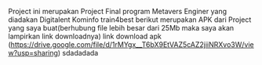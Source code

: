 Project ini merupakan Project Final program Metavers Enginer yang diadakan Digitalent Kominfo train4best
berikut merupakan APK dari Project yang saya buat(berhubung file lebih besar dari 25Mb maka saya akan lampirkan link downloadnya)
    link download apk (https://drive.google.com/file/d/1rMYgx__T6bX9EtVAZ5cAZ2jiiNRXvo3W/view?usp=sharing)
sdadadada
